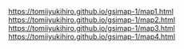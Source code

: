 https://tomiiyukihiro.github.io/gsimap-1/map1.html
https://tomiiyukihiro.github.io/gsimap-1/map2.html
https://tomiiyukihiro.github.io/gsimap-1/map3.html
https://tomiiyukihiro.github.io/gsimap-1/map4.html

